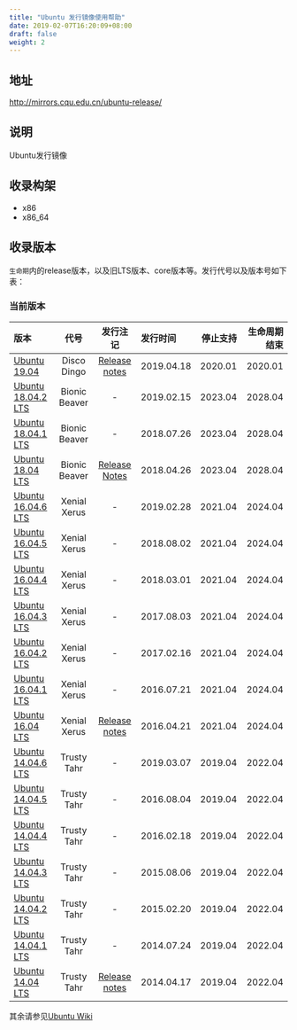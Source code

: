 ```yaml
---
title: "Ubuntu 发行镜像使用帮助"
date: 2019-02-07T16:20:09+08:00
draft: false
weight: 2
---
```

## 地址
http://mirrors.cqu.edu.cn/ubuntu-release/
## 说明
Ubuntu发行镜像
## 收录构架
- x86
- x86_64

## 收录版本
`生命期`内的release版本，以及旧LTS版本、core版本等。发行代号以及版本号如下表：

### 当前版本
|版本|代号|发行注记|发行时间|停止支持|生命周期结束|
|:--|:-:|:-:|:--|--:|--:|
|[Ubuntu 19.04](https://mirrors.cqu.edu.cn/ubuntu-releases/19.04/)|Disco Dingo|[Release notes](https://wiki.ubuntu.com/DiscoDingo/ReleaseNotes)|2019.04.18|2020.01|2020.01|
|[Ubuntu 18.04.2 LTS](https://mirrors.cqu.edu.cn/ubuntu-releases/18.04.2/)|Bionic Beaver|-|2019.02.15|2023.04|2028.04|
|[Ubuntu 18.04.1 LTS](https://mirrors.cqu.edu.cn/ubuntu-releases/18.04/)|Bionic Beaver|-|2018.07.26|2023.04|2028.04|
|[Ubuntu 18.04 LTS](https://mirrors.cqu.edu.cn/ubuntu-releases/18.04/)|Bionic Beaver|[Release Notes](https://wiki.ubuntu.com/BionicBeaver/ReleaseNotes)|2018.04.26|2023.04|2028.04|
|[Ubuntu 16.04.6 LTS](https://mirrors.cqu.edu.cn/ubuntu-releases/16.04.6/)|Xenial Xerus|-|2019.02.28|2021.04|2024.04|
|[Ubuntu 16.04.5 LTS](https://mirrors.cqu.edu.cn/ubuntu-releases/16.04.6/)|Xenial Xerus|-|2018.08.02|2021.04|2024.04|
|[Ubuntu 16.04.4 LTS](https://mirrors.cqu.edu.cn/ubuntu-releases/16.04.6/)|Xenial Xerus|-|2018.03.01|2021.04|2024.04|
|[Ubuntu 16.04.3 LTS](https://mirrors.cqu.edu.cn/ubuntu-releases/16.04.6/)|Xenial Xerus|-|2017.08.03|2021.04|2024.04|
|[Ubuntu 16.04.2 LTS](https://mirrors.cqu.edu.cn/ubuntu-releases/16.04.6/)|Xenial Xerus|-|2017.02.16|2021.04|2024.04|
|[Ubuntu 16.04.1 LTS](https://mirrors.cqu.edu.cn/ubuntu-releases/16.04.6/)|Xenial Xerus|-|2016.07.21|2021.04|2024.04|
|[Ubuntu 16.04 LTS](https://mirrors.cqu.edu.cn/ubuntu-releases/16.04/)|Xenial Xerus|[Release notes](https://wiki.ubuntu.com/XenialXerus/ReleaseNotes)|2016.04.21|2021.04|2024.04|
|[Ubuntu 14.04.6 LTS](https://mirrors.cqu.edu.cn/ubuntu-releases/14.04.6/)|Trusty Tahr|-|2019.03.07|2019.04|2022.04|
|[Ubuntu 14.04.5 LTS](https://mirrors.cqu.edu.cn/ubuntu-releases/14.04.6/)|Trusty Tahr|-|2016.08.04|2019.04|2022.04|
|[Ubuntu 14.04.4 LTS](https://mirrors.cqu.edu.cn/ubuntu-releases/14.04.6/)|Trusty Tahr|-|2016.02.18|2019.04|2022.04|
|[Ubuntu 14.04.3 LTS](https://mirrors.cqu.edu.cn/ubuntu-releases/14.04.6/)|Trusty Tahr|-|2015.08.06|2019.04|2022.04|
|[Ubuntu 14.04.2 LTS](https://mirrors.cqu.edu.cn/ubuntu-releases/14.04.6/)|Trusty Tahr|-|2015.02.20|2019.04|2022.04|
|[Ubuntu 14.04.1 LTS](https://mirrors.cqu.edu.cn/ubuntu-releases/14.04.6/)|Trusty Tahr|-|2014.07.24|2019.04|2022.04|
|[Ubuntu 14.04 LTS](https://mirrors.cqu.edu.cn/ubuntu-releases/14.04/)|Trusty Tahr|[Release notes](https://wiki.ubuntu.com/TrustyTahr/ReleaseNotes)|2014.04.17|2019.04|2022.04|
其余请参见[Ubuntu Wiki](https://wiki.ubuntu.com/Releases)
